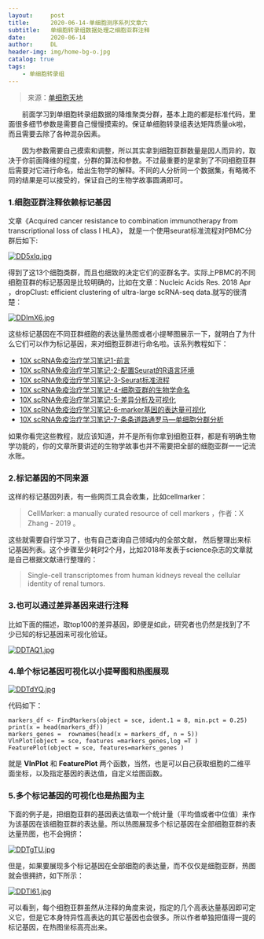```yaml
---
layout:     post
title:      2020-06-14-单细胞测序系列文章六
subtitle:   单细胞转录组数据处理之细胞亚群注释
date:       2020-06-14
author:     DL
header-img: img/home-bg-o.jpg
catalog: true
tags:
    - 单细胞转录组
---
```


> 来源：[单细胞天地](https://mp.weixin.qq.com/s/i7i8xOhM6ga-1vATGFvCiA)


&emsp;&emsp;前面学习到单细胞转录组数据的降维聚类分群，基本上跑的都是标准代码，里面很多细节参数是需要自己慢慢摸索的。保证单细胞转录组表达矩阵质量ok啦，而且需要去除了各种混杂因素。

&emsp;&emsp;因为参数需要自己摸索和调整，所以其实拿到细胞亚群数量是因人而异的，取决于你前面降维的程度，分群的算法和参数。不过最重要的是拿到了不同细胞亚群后需要对它进行命名，给出生物学的解释。不同的人分析同一个数据集，有略微不同的结果是可以接受的，保证自己的生物学故事圆满即可。

### 1.细胞亚群注释依赖标记基因

文章《Acquired cancer resistance to combination immunotherapy from transcriptional loss of class I HLA》， 就是一个使用seurat标准流程对PBMC分群后如下:

[![DD5xlq.jpg](https://s3.ax1x.com/2020/11/27/DD5xlq.jpg)](https://imgchr.com/i/DD5xlq)

得到了这13个细胞类群，而且也细致的决定它们的亚群名字。实际上PBMC的不同细胞亚群的标记基因是比较明确的，比如在文章：Nucleic Acids Res. 2018 Apr ，dropClust: efficient clustering of ultra-large scRNA-seq data.就写的很清楚：

[![DDImX6.jpg](https://s3.ax1x.com/2020/11/27/DDImX6.jpg)](https://imgchr.com/i/DDImX6)

这些标记基因在不同亚群细胞的表达量热图或者小提琴图展示一下，就明白了为什么它们可以作为标记基因，来对细胞亚群进行命名啦。该系列教程如下：

- [10X scRNA免疫治疗学习笔记1-前言](https://mp.weixin.qq.com/s/JBWLwwfq05Hlsr2f7CnpGQ)
- [10X scRNA免疫治疗学习笔记-2-配置Seurat的R语言环境](https://mp.weixin.qq.com/s/X5-FxH9MUB5yQ3gVyDtACQ)
- [10X scRNA免疫治疗学习笔记-3-Seurat标准流程](https://mp.weixin.qq.com/s/6Nt4el-rlrvezpm3PLO8ew)
- [10X scRNA免疫治疗学习笔记-4-细胞亚群的生物学命名](https://mp.weixin.qq.com/s/uc8_Psa4M_4sCDu3zSwnNQ)
- [10X scRNA免疫治疗学习笔记-5-差异分析及可视化](https://mp.weixin.qq.com/s/6KG5aC3oQdLxcty-NP-0Mw)
- [10X scRNA免疫治疗学习笔记-6-marker基因的表达量可视化](https://mp.weixin.qq.com/s/3f3jgGOX3W0dmIhHm2Pdmw)
- [10X scRNA免疫治疗学习笔记-7-条条道路通罗马—单细胞分群分析](https://mp.weixin.qq.com/s/8f3uIkqOBrukjdtOauCSow)

如果你看完这些教程，就应该知道，并不是所有你拿到细胞亚群，都是有明确生物学功能的，你的文章所要讲述的生物学故事也并不需要把全部的细胞亚群一一记流水账。

### 2.标记基因的不同来源

这样的标记基因列表，有一些网页工具会收集，比如cellmarker：

> CellMarker: a manually curated resource of cell markers ，作者：X Zhang - ‎2019 。

这些就需要自行学习了，也有自己查询自己领域内的全部文献， 然后整理出来标记基因列表。这个步骤至少耗时2个月，比如2018年发表于science杂志的文章就是自己根据文献进行整理的：

> Single-cell transcriptomes from human kidneys reveal the cellular identity of renal tumors.

### 3.也可以通过差异基因来进行注释

比如下面的描述，取top100的差异基因，即便是如此，研究者也仍然是找到了不少已知的标记基因来可视化验证。

[![DDTAQ1.jpg](https://s3.ax1x.com/2020/11/27/DDTAQ1.jpg)](https://imgchr.com/i/DDTAQ1)

### 4.单个标记基因可视化以小提琴图和热图展现

[![DDTdYQ.jpg](https://s3.ax1x.com/2020/11/27/DDTdYQ.jpg)](https://imgchr.com/i/DDTdYQ)

代码如下：

```
markers_df <- FindMarkers(object = sce, ident.1 = 8, min.pct = 0.25)
print(x = head(markers_df))
markers_genes =  rownames(head(x = markers_df, n = 5))
VlnPlot(object = sce, features =markers_genes,log =T )
FeaturePlot(object = sce, features=markers_genes )
```
就是  **VlnPlot** 和 **FeaturePlot** 两个函数，当然，也是可以自己获取细胞的二维平面坐标，以及指定基因的表达值，自定义绘图函数。

### 5.多个标记基因的可视化也是热图为主

下面的例子是，把细胞亚群的基因表达值取一个统计量（平均值或者中位值）来作为该基因在该细胞亚群的表达量。所以热图展现多个标记基因在全部细胞亚群的表达量热图，也不会拥挤：

[![DDTgTU.jpg](https://s3.ax1x.com/2020/11/27/DDTgTU.jpg)](https://imgchr.com/i/DDTgTU)

但是，如果要展现多个标记基因在全部细胞的表达量，而不仅仅是细胞亚群，热图就会很拥挤，如下所示：

[![DDTI61.jpg](https://s3.ax1x.com/2020/11/27/DDTI61.jpg)](https://imgchr.com/i/DDTI61)

可以看到，每个细胞亚群虽然从注释的角度来说，指定的几个高表达量基因即可定义它，但是它本身特异性高表达的其它基因也会很多。所以作者单独把值得一提的标记基因，在热图坐标高亮出来。

